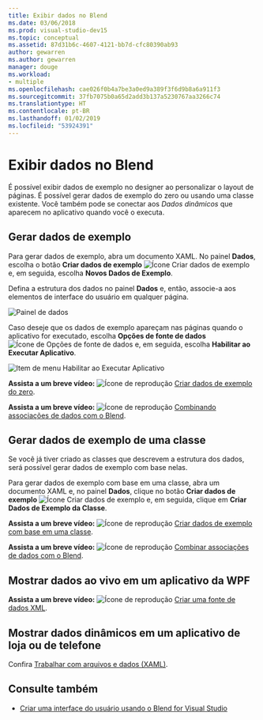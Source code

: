 ```yaml
---
title: Exibir dados no Blend
ms.date: 03/06/2018
ms.prod: visual-studio-dev15
ms.topic: conceptual
ms.assetid: 87d31b6c-4607-4121-bb7d-cfc80390ab93
author: gewarren
ms.author: gewarren
manager: douge
ms.workload:
- multiple
ms.openlocfilehash: cae026f0b4a7be3a0ed9a389f3f6d9b8a6a911f3
ms.sourcegitcommit: 37fb7075b0a65d2add3b137a5230767aa3266c74
ms.translationtype: HT
ms.contentlocale: pt-BR
ms.lasthandoff: 01/02/2019
ms.locfileid: "53924391"
---
```

# <a name="display-data-in-blend"></a>Exibir dados no Blend

É possível exibir dados de exemplo no designer ao personalizar o layout de páginas. É possível gerar dados de exemplo do zero ou usando uma classe existente. Você também pode se conectar aos *Dados dinâmicos* que aparecem no aplicativo quando você o executa.

## <a name="generate-sample-data"></a>Gerar dados de exemplo

Para gerar dados de exemplo, abra um documento XAML. No painel **Dados**, escolha o botão **Criar dados de exemplo** ![Ícone Criar dados de exemplo](../designers/media/30540d76-7256-43ce-b5d9-4b2edf3d339f.png) e, em seguida, escolha **Novos Dados de Exemplo**.

Defina a estrutura dos dados no painel **Dados** e, então, associe-a aos elementos de interface do usuário em qualquer página.

![Painel de dados](../designers/media/496d7ebc-fe46-42f6-95a8-57b0e5be5d49.png)

Caso deseje que os dados de exemplo apareçam nas páginas quando o aplicativo for executado, escolha **Opções de fonte de dados** ![Ícone de Opções de fonte de dados](../designers/media/ae1fd260-4f84-420d-b196-45fde357d81d.png) e, em seguida, escolha **Habilitar ao Executar Aplicativo**.

![Item de menu Habilitar ao Executar Aplicativo](../designers/media/05d5356d-91bb-4e6b-b3f7-29b76852c4b3.png)

 **Assista a um breve vídeo:** ![Ícone de reprodução](../designers/media/bldadminconsoleinitialconfigicon.PNG) [Criar dados de exemplo do zero](http://www.bing.com/videos/search?q=blend%20data&qs=n&form=QBVR&pq=blend%20data&sc=8-7&sp=-1&sk=#view=detail&mid=F8F2449A76956D480FD2F8F2449A76956D480FD2).

 **Assista a um breve vídeo:** ![Ícone de reprodução](../designers/media/bldadminconsoleinitialconfigicon.PNG) [Combinando associações de dados com o Blend](https://www.youtube.com/watch?v=LSwPB6CAvjg).

## <a name="generate-sample-data-from-a-class"></a>Gerar dados de exemplo de uma classe

Se você já tiver criado as classes que descrevem a estrutura dos dados, será possível gerar dados de exemplo com base nelas.

Para gerar dados de exemplo com base em uma classe, abra um documento XAML e, no painel **Dados**, clique no botão **Criar dados de exemplo** ![Ícone Criar dados de exemplo](../designers/media/30540d76-7256-43ce-b5d9-4b2edf3d339f.png) e, em seguida, clique em **Criar Dados de Exemplo da Classe**.

**Assista a um breve vídeo:** ![Ícone de reprodução](../designers/media/bldadminconsoleinitialconfigicon.PNG) [Criar dados de exemplo com base em uma classe](https://channel9.msdn.com/Shows/Inside+Windows+Phone/IWP54--Windows-Phone-Data-Binding-and-the-Magic-of-XAML).

**Assista a um breve vídeo:** ![Ícone de reprodução](../designers/media/bldadminconsoleinitialconfigicon.PNG) [Combinar associações de dados com o Blend](https://www.youtube.com/watch?v=LSwPB6CAvjg).

## <a name="show-live-data-in-a-wpf-application"></a>Mostrar dados ao vivo em um aplicativo da WPF

**Assista a um breve vídeo:** ![Ícone de reprodução](../designers/media/bldadminconsoleinitialconfigicon.PNG) [Criar uma fonte de dados XML](https://www.youtube.com/watch?v=RjQueappjqk&feature=youtube_gdata).

## <a name="show-live-data-in-a-store-or-phone-app"></a>Mostrar dados dinâmicos em um aplicativo de loja ou de telefone

Confira [Trabalhar com arquivos e dados (XAML)](/previous-versions/windows/apps/br229562(v=win.10)).

## <a name="see-also"></a>Consulte também

- [Criar uma interface do usuário usando o Blend for Visual Studio](../designers/creating-a-ui-by-using-blend-for-visual-studio.md)